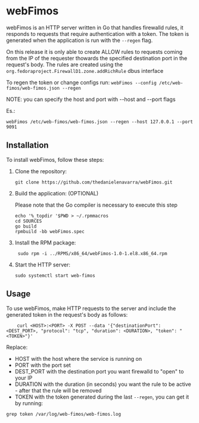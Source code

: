 
# webFimos

webFimos is an HTTP server written in Go that handles firewalld rules, it responds to requests that require authentication with a token. The token is generated when the application is run with the `--regen` flag.


On this release it is only able to create ALLOW rules to requests coming from the IP of the requester thowards the specified destination port in the request's body.
The rules are created using the `org.fedoraproject.FirewallD1.zone.addRichRule` dbus interface


To regen the token or change configs run:
`webFimos --config /etc/web-fimos/web-fimos.json --regen`

NOTE: you can specify the host and port with --host and --port flags


Es.:

`webFimos /etc/web-fimos/web-fimos.json --regen --host 127.0.0.1 --port 9091`




## Installation

To install webFimos, follow these steps:

1. Clone the repository:

    ```shell
    git clone https://github.com/thedanielenavarra/webFimos.git
    ```

2. Build the application: (OPTIONAL)
   
   Please note that the Go compiler is necessary to execute this step

    ```shell
    echo '%_topdir '$PWD > ~/.rpmmacros
    cd SOURCES
    go build
    rpmbuild -bb webFimos.spec
    ```
 

3. Install the RPM package:
   
   ```shell
    sudo rpm -i ../RPMS/x86_64/webFimos-1.0-1.el8.x86_64.rpm

    ```


4. Start the HTTP server:

    ```shell
    sudo systemctl start web-fimos
    ```

## Usage

To use webFimos, make HTTP requests to the server and include the generated token in the request's body as follows:

```shell
    curl <HOST>:<PORT> -X POST --data '{"destinationPort": <DEST_PORT>, "protocol": "tcp", "duration": <DURATION>, "token": "<TOKEN>"}'
```

Replace:
- HOST with the host where the service is running on
- PORT with the port set
- DEST_PORT with the destination port you want firewalld to "open" to your IP
- DURATION with the duration (in seconds) you want the rule to be active - after that the rule will be removed
- TOKEN with the token generated during the last `--regen`, you can get it by running:

```shell
grep token /var/log/web-fimos/web-fimos.log
```